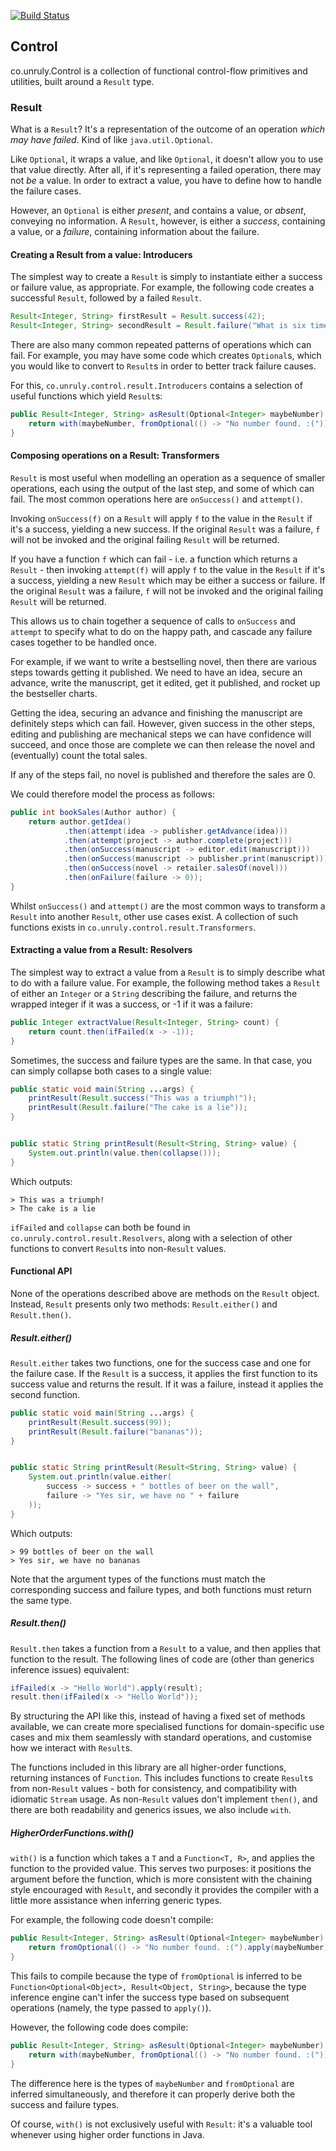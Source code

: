 [![Build Status](https://travis-ci.org/unruly/control.svg?branch=master)](https://travis-ci.org/unruly/control)

## Control

co.unruly.Control is a collection of functional control-flow primitives and utilities, built around a `Result` type.

### Result

What is a `Result`? It's a representation of the outcome of an operation *which may have failed*. Kind of like `java.util.Optional`.

Like `Optional`, it wraps a value, and like `Optional`, it doesn't allow you to use that value directly. 
After all, if it's representing a failed operation, there may not *be* a value.
In order to extract a value, you have to define how to handle the failure cases.

However, an `Optional` is either *present*, and contains a value, or *absent*, conveying no information. 
A `Result`, however, is either a *success*, containing a value, or a *failure*, containing information about the failure.


#### Creating a Result from a value: Introducers

The simplest way to create a `Result` is simply to instantiate either a success or failure value, as appropriate.
For example, the following code creates a successful `Result`, followed by a failed `Result`.

```java
Result<Integer, String> firstResult = Result.success(42);
Result<Integer, String> secondResult = Result.failure("What is six times nine?");
```

There are also many common repeated patterns of operations which can fail. 
For example, you may have some code which creates `Optional`s, which you would like 
to convert to `Result`s in order to better track failure causes. 

For this, `co.unruly.control.result.Introducers` contains a selection of useful functions
which yield `Result`s:

```java
public Result<Integer, String> asResult(Optional<Integer> maybeNumber) {
    return with(maybeNumber, fromOptional(() -> "No number found. :("));    
}
```

#### Composing operations on a Result: Transformers

`Result` is most useful when modelling an operation as a sequence of smaller operations, each using
the output of the last step, and some of which can fail. The most common operations here are `onSuccess()` 
and `attempt()`.

Invoking `onSuccess(f)` on a `Result` will apply `f` to the value in the `Result` if it's a success, yielding a 
new success. If the original `Result` was a failure, `f` will not be invoked and the original failing `Result` will
be returned.

If you have a function `f` which can fail - i.e. a function which returns a `Result` - then invoking `attempt(f)` will
apply `f` to the value in the `Result` if it's a success, yielding a new `Result` which may be either a success or 
failure. If the original `Result` was a failure, `f` will not be invoked and the original failing `Result` will
be returned.

This allows us to chain together a sequence of calls to `onSuccess` and `attempt` to specify what to do on the
happy path, and cascade any failure cases together to be handled once.

For example, if we want to write a bestselling novel, then there are various steps towards getting it published. 
We need to have an idea, secure an advance, write the manuscript, get it edited, get it published, and rocket up the bestseller charts.

Getting the idea, securing an advance and finishing the manuscript are definitely steps which can fail.
However, given success in the other steps, editing and publishing are mechanical steps we can have confidence will succeed, 
and once those are complete we can then release the novel and (eventually) count the total sales.

If any of the steps fail, no novel is published and therefore the sales are 0.

We could therefore model the process as follows:

```java
public int bookSales(Author author) {
    return author.getIdea()
            .then(attempt(idea -> publisher.getAdvance(idea)))
            .then(attempt(project -> author.complete(project)))
            .then(onSuccess(manuscript -> editor.edit(manuscript)))
            .then(onSuccess(manuscript -> publisher.print(manuscript)))
            .then(onSuccess(novel -> retailer.salesOf(novel)))
            .then(onFailure(failure -> 0));
}
```

Whilst `onSuccess()` and `attempt()` are the most common ways to transform a `Result` into another `Result`,
other use cases exist. A collection of such functions exists in `co.unruly.control.result.Transformers`.

#### Extracting a value from a Result: Resolvers

The simplest way to extract a value from a `Result` is to simply describe what to do with a failure value.
For example, the following method takes a `Result` of either an `Integer` 
or a `String` describing the failure, and returns the wrapped integer if it was a success,
or -1 if it was a failure:

```java
public Integer extractValue(Result<Integer, String> count) {
    return count.then(ifFailed(x -> -1));
}
```

Sometimes, the success and failure types are the same. In that case, you can simply
collapse both cases to a single value:

```java
public static void main(String ...args) {
    printResult(Result.success("This was a triumph!"));
    printResult(Result.failure("The cake is a lie"));
}


public static String printResult(Result<String, String> value) {
    System.out.println(value.then(collapse()));
}
```
Which outputs:
```
> This was a triumph!
> The cake is a lie
```

`ifFailed` and `collapse` can both be found in `co.unruly.control.result.Resolvers`, along with a
selection of other functions to convert `Result`s into non-`Result` values.

#### Functional API

None of the operations described above are methods on the `Result` object. 
Instead, `Result` presents only two methods: `Result.either()` and `Result.then()`.

##### Result.either()

`Result.either` takes two functions, one for the success case and one for the failure case.
If the `Result` is a success, it applies the first function to its success value and returns the result.
If it was a failure, instead it applies the second function.

```java
public static void main(String ...args) {
    printResult(Result.success(99));
    printResult(Result.failure("bananas"));
}


public static String printResult(Result<String, String> value) {
    System.out.println(value.either(
        success -> success + " bottles of beer on the wall",
        failure -> "Yes sir, we have no " + failure    
    ));
}
```

Which outputs:
```
> 99 bottles of beer on the wall
> Yes sir, we have no bananas
```

Note that the argument types of the functions must match the corresponding success
and failure types, and both functions must return the same type.

##### Result.then()

`Result.then` takes a function from a `Result` to a value, and then applies
that function to the result. The following lines of code are (other than generics inference issues) equivalent:
```java
ifFailed(x -> "Hello World").apply(result);
result.then(ifFailed(x -> "Hello World"));
```

By structuring the API like this, instead of having a fixed set of methods available, we can
create more specialised functions for domain-specific use cases and mix them seamlessly with 
standard operations, and customise how we interact with `Result`s.

The functions included in this library are all higher-order functions, returning
instances of `Function`. This includes functions to create `Result`s from non-`Result`
values - both for consistency, and compatibility with idiomatic `Stream` usage. 
As non-`Result` values don't implement `then()`, and there are both readability and
generics issues, we also include `with`.

##### HigherOrderFunctions.with()

`with()` is a function which takes a `T` and a `Function<T, R>`, and applies the function
to the provided value. This serves two purposes: it positions the argument before the function,
which is more consistent with the chaining style encouraged with `Result`, and secondly
it provides the compiler with a little more assistance when inferring generic types.

For example, the following code doesn't compile:
```java
public Result<Integer, String> asResult(Optional<Integer> maybeNumber) {
    return fromOptional(() -> "No number found. :(").apply(maybeNumber);    
}
```
This fails to compile because the type of `fromOptional` is inferred to be 
`Function<Optional<Object>, Result<Object, String>`, because the type inference 
engine can't infer the success type based on subsequent operations (namely, the type
passed to `apply()`).

However, the following code does compile:
```java
public Result<Integer, String> asResult(Optional<Integer> maybeNumber) {
    return with(maybeNumber, fromOptional(() -> "No number found. :("));    
}
```
The difference here is the types of `maybeNumber` and `fromOptional` are inferred 
simultaneously, and therefore it can properly derive both the success and failure types.

Of course, `with()` is not exclusively useful with `Result`: it's a valuable tool whenever
using higher order functions in Java.